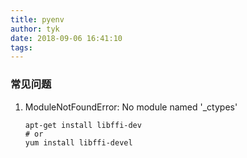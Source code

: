 ```yaml
---
title: pyenv
author: tyk
date: 2018-09-06 16:41:10
tags:
---
```




### 常见问题
1. ModuleNotFoundError: No module named '_ctypes'

    ```
    apt-get install libffi-dev 
    # or 
    yum install libffi-devel
    ```